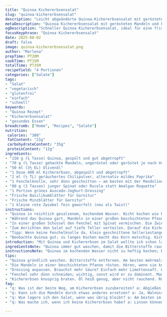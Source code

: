 ```yaml
---
title: "Quinoa Kichererbsensalat"
slug: "quinoa-kichererbsensalat"
description: "Leicht abgeänderte Quinoa-Kichererbsensalat mit gerösteten Mandeln und knackigem Fenchel. Statt Roquette nimm Rucola oder jungen Spinat. Schnell zuzubereiten, viel Textur und Aroma. Paprika durch geräucherte Chilipulver ersetzt, ohne Schärfe, nur erdig und rauchig. Avocado-Joghurt-Dressing bleibt, gibt Frische. Lässt sich gut kalt essen oder bei Raumtemperatur. Vegetarisch, glutenfrei, ohne Milchprodukte und Eier."
metaDescription: "Quinoa Kichererbsensalat mit gerösteten Mandeln und knackigem Fenchel für eine gesunde Mahlzeit"
ogDescription: "Schneller Quinoa Kichererbsensalat, ideal für eine frische, gesunde Mahlzeit mit knackigem Gemüse und cremigem Dressing"
focusKeyphrase: "Quinoa Kichererbsensalat"
date: 2025-08-02
draft: false
image: quinoa-kichererbsensalat.png
author: "Marlena"
prepTime: PT20M
cookTime: PT15M
totalTime: PT35M
recipeYield: "4 Portionen"
categories: ["Salate"]
tags:
- "Salat"
- "vegetarisch"
- "glutenfrei"
- "einfach"
- "schnell"
keywords:
- "Quinoa Rezept"
- "Kichererbsensalat"
- "gesundes Essen"
breadcrumb: ["Home", "Recipes", "Salate"]
nutrition: 
 calories: "380"
 fatContent: "21g"
 carbohydrateContent: "35g"
 proteinContent: "12g"
ingredients:
- "150 g (¾ Tasse) Quinoa, gespült und gut abgetropft"
- "70 g (½ Tasse) gehackte Mandeln, ungeröstet oder geröstet je nach Vorrat"
- "50 ml (3½ EL) Olivenöl"
- "1 Dose 400 ml Kichererbsen, abgespült und abgetropft"
- "2 ml (½ TL) geräuchertes Chilipulver, alternativ mildes Paprika"
- "1 Fenchelknolle, sehr dünn geschnitten – am besten mit der Mandoline"
- "80 g (3 Tassen) junger Spinat oder Rucola statt Amalgan Roquette"
- "1 Portion grünes Avocado-Joghurt-Dressing"
- "Frische Basilikumblätter für Garnitur"
- "Frische Minzblätter für Garnitur"
- "1 kleine rote Zwiebel fein gewürfelt (neu als Twist)"
instructions:
- "Quinoa in reichlich gesalzenem, kochendem Wasser. Nicht kochen wie Reis, sondern sanft blubbernd. Nach etwa 10 bis 13 Minuten prüfen. Bissprobe: Die Samen quellen, der Keimring sichtbar. Abgießen, schnell unter kaltem Wasser spülen. Gut abtropfen lassen. Das Spülen stoppt das Kochen und bewahrt die Körner fluffig. Wer es bindiger mag, lässt das Spülen weg."
- "Während das Quinoa gart, Mandeln in einer großen beschichteten Pfanne bei mittlerer Hitze anrösten. Man hört ein leichtes Knacken, riecht die nussige Bräunung. Nicht verbrennen, das gibt Bitterkeit. Öl langsam zugeben, dann Kichererbsen einschwenken. Sie sollen knusprig werden, das dauert mindestens 6 bis 7 Minuten. Immer wieder rühren, um gleichmäßige Bräunung. Jetzt das Chilipulver dazugeben, kurz mitrösten, das aktiviert die Würze. Salzen und pfeffern."
- "In einer großen Schüssel den Fenchel mit Spinat vermischen. Die Zwiebel dazu, gibt säuerliche Frische. Quinoa untermengen, das Dressing großzügig zugeben – 200 ml sollten es sein, damit alles gut benetzt ist. Durchrühren und kurz ziehen lassen. Abschmecken: Fehlt Salz oder Säure? Nochmal Limettensaft oder mehr Dressing geben, je nach Geschmack."
- "Zum Anrichten den Salat auf tiefe Teller verteilen. Darauf die Kichererbsen-Mandel-Mischung setzen. Mit Basilikum und Minze garnieren. Ein Klecks Dressing oben drauf zum Abschmecken und optisch. Manchmal schmeckt der Salat sogar besser, wenn er etwas durchzieht, daher nicht zu früh anrichten."
- "Tipp: Wenn keine Fenchelknolle da, klein geschnittene Selleriestangen funktionieren auch. Statt Mandeln Walnüsse super – intensiver Geschmack. Kichererbsen gerne aus dem Glas, aber auch frisch gekochte gehen, brauchen nur länger in der Pfanne. Dressing kann auch als Dip separat gereicht werden."
- "Beobachte Quinoa gut; zu langes Kochen macht das Korn matschig. Kichererbsen nie zu früh zugeben, sonst werden sie nur warm statt knusprig. Appeasement zwischen Texturen ist das, was diesen Salat interessant macht."
introduction: "Mit Quinoa und Kichererbsen im Salat wollte ich schon lange experimentieren. Quinoa, leicht herb und nussig, braucht Geduld beim Garen. Nicht einfach Reisstampfen. Mandeln rosten gibt Aroma, doch Timing ist alles – verbrennt man sie, schmeckt es ranzig. Fenchel bringt diese leichte Lakritznote und Knackigkeit, ohne zu dominieren. Rucola ist manchmal zu bitter, junger Spinat mildert das ab. Das Dressing aus Avocado und Joghurt gibt Cremigkeit, die in Kombination mit den knackigen Kichererbsen ein Gesellschaftstanz der Texturen ist. Selbstgemachtes Gewürz, genau richtig abgeschmeckt, macht den Unterschied. Ein Salat, der dich in der Mittagspause oder einem sommerlichen Abend bestens begleitet. Keine komplizierten Zutaten, keine Techniksprünge – nur die richtige Reihenfolge, etwas Gefühl fürs Timing und Geduld für die Texturen. Die Minze und Basilikum bringen nochmal Frische aufs Spiel, fast schon mediterran. Meine Ergänzung: ein bisschen rote Zwiebel für Biss und Frische, bringt das Ganze auf einen neuen Level."
ingredientsNote: "Quinoa immer gut waschen, damit die Bitterstoffe rausgehen. Mandeln können roh oder geröstet sein; roh gibt mehr Kontrolle über das Rösten in der Pfanne, geröstete sind schneller. Für Öl nehme ich am liebsten kaltgepresstes Olivenöl, weil es den Geschmack der Mandeln und Kichererbsen unterstreicht. Kichererbsen aus der Dose nehmen, abgießen und gründlich spülen, sonst schmeckt es oft konserviert oder seifig. Fenchel mit der Mandoline hauchdünn schneiden, das macht den Unterschied, sonst wird er zu dominant und scharf. Rucola ist Ersatz, hier lieber jungen Spinat, wenn man keine so intensive Schärfe mag. Das grüne Dressing auf Joghurt-Avocado-Basis ist zwar üblich, aber bringt den mutigen Kontrast zur harten Knusprigkeit. Basilikum und Minze frisch – keine Alternative, sie wären dann nur Papier. Die rote Zwiebel sorgt für die zusätzliche Lauch-Frische, die sonst fehlt."
instructionsNote: "Quinoa im kochenden Wasser nicht zu heftig kochen; Blasen sollen sanft steigen, sonst zerfällt das Korn. Ein Kochsignal ist, wenn die kleinen Halme anfangen sich zu zeigen, dann abschütten und sofort kalt abspülen. Das verhindert Nachgaren und setzt die Körner fest. Mandeln langsam rösten – nie zu heiß, eher mittlere Hitze, sonst verbrennen sie. Die Kichererbsen müssen in Öl brutzeln, bis sie braun werden und fast knusprig. Bei Gewürzen wie Chilipulver oder Paprika das kurze Nachrösten verstärkt die Aromen. Fenchel und Spinat unterheben, kurz das Dressing dazu, nicht zu früh, sonst wird Fenchel glitschig. Abschmecken unbedingt am Ende, manchmal braucht's mehr Säure oder Salz. Beim Anrichten: erst Salat, dann Kichererbsen, garnieren, auf Qualität der Kräuter achten. Das sorgt für Aroma und Frische. Variationen nur bedingt möglich, da Texturen dann nicht so spannend sind."
tips:
- "Quinoa gründlich waschen. Bitterstoffe entfernen. Am besten mehrmals in kaltem Wasser spülen. Unbedingt auf Textur achten; zu lang kochen macht's matschig. Lieber sanft köcheln, dann ist der Biss perfekt."
- "Die Mandeln in einer beschichteten Pfanne rösten. Hören, wenn sie knacken. Rösten bis goldbraun, kein Verbrennen. Rühren nicht vergessen. Die Aromen entwickeln sich gut dabei. Timing ist wichtig, also immer wieder prüfen."
- "Dressing anpassen. Brauchst mehr Säure? Einfach mehr Limettensaft. Wenn das Dressing zu dick, einfach mit Wasser oder mehr Joghurt anpassen. Auch ausprobieren, wie's mit mehr Avocado schmeckt; kann die Cremigkeit erhöhen."
- "Fenchel sehr dünn schneiden; wichtig, sonst wird er zu dominant. Mandoline verwenden, um genau zu arbeiten. Alternativ gehen auch Selleriestangen. Sie bringen auch schöne Frische ins Spiel, wenn kein Fenchel da."
- "Kichererbsen knusprig braten. Öl heiß genug, aber nicht rauchend. Rühren für gleichmäßige Bräunung. Wenn sie nicht knusprig werden, einfach länger braten. Keine Eile, sie sollten einen schönen Biss haben."
faq:
- "q: Was ist der beste Weg, um Kichererbsen zuzubereiten? a: Abgießen und gut spülen. Kichererbsen aus der Dose sind schnell. frisch kochen dauert. Aber für frisches, eher 1-2 Stunden einweichen. Kommt auf die Konsistenz an, der Biss muss stimmen."
- "q: Kann ich die Mandeln durch etwas anderes ersetzen? a: Ja, Walnüsse sind gut für mehr Geschmack. Pinienkerne auch. Nüsse einfach anpassen, je nach Vorliebe. Geht auch ohne Nüsse, einfach andere Textur suchen."
- "q: Wie lagere ich den Salat, wenn was übrig bleibt? a: Am besten im Kühlschrank. Abgedeckt halten. Schmeckt auch kalt. Dressing separat aufbewahren, sonst wird alles schlaff. Kann ein paar Tage bleiben, aber frischer am besten."
- "q: Was mache ich, wenn ich keine Kichererbsen habe? a: Linsen können eine Alternative sein, aber Textur ist anders. Füllung aber auch. Oder einfach mehr Gemüse hinzufügen. Brotstücke reingeben für mehr Crunch."

---
```

